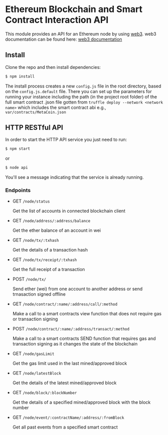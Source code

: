 Ethereum Blockchain and Smart Contract Interaction API
========================================================


This module provides an API for an Ethereum node by using [web3](https://github.com/ethereum/web3.js/). web3 documentation can be found here: [web3 documentation](https://web3js.readthedocs.io/en/1.0/index.html)

Install
-------
Clone the repo and then install dependencies:
```bash
$ npm install
```

The install process creates a new `config.js` file in the root directory, based on the `config.js.default` file. There you can set up the parameters for running your instance including the path (in the project root folder) of the full smart contract .json file gotten from `truffle deploy --network <network name>` which includes the smart contract abi e.g., `var/contracts/MetaCoin.json`


HTTP RESTful API
----------------
In order to start the HTTP API service you just need to run:
```bash
$ npm start
```
or
```bash
$ node api
```
You'll see a message indicating that the service is already running.

### Endpoints

* GET `/node/status`

  Get the list of accounts in connected blockchain client
  
* GET `/node/address/:address/balance`

  Get the ether balance of an account in wei

* GET `/node/tx/:txhash`

  Get the details of a transaction hash

* GET `/node/tx/receipt/:txhash`

  Get the full receipt of a transaction
  
* POST `/node/tx/`

  Send ether (wei) from one account to another address or send trnasaction signed offline

* GET `/node/contract/:name/:address/call/:method`

  Make a call to a smart contracts view function that does not require gas or transaction signing

* POST `/node/contract/:name/:address/transact/:method`

  Make a call to a smart contracts SEND function that requires gas and transaction signing as it changes the state of the blockchain

* GET `/node/gasLimit`

  Get the gas limit used in the last mined/approved block

* GET `/node/latestBlock`

  Get the details of the latest mined/approved block

* GET `/node/block/:blockNumber`

  Get the details of a specified mined/approved block with the block number

* GET `/node/event/:contractName/:address/:fromBlock`

  Get all past events from a specified smart contract
